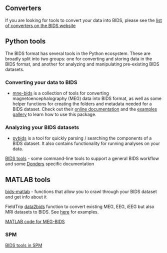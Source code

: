 ## Converters

If you are looking for tools to convert your data into BIDS, please see the
[list of converters on the BIDS website](../../tools/converters.md)

## Python tools

The BIDS format has several tools in the Python ecosystem. These are broadly
split into two groups: one for converting and storing data in the BIDS format,
and another for analyzing and manipulating pre-existing BIDS datasets.

### Converting your data to BIDS

-   [mne-bids](https://github.com/mne-tools/mne-bids) is a collection of tools
    for converting magnetoencephalography (MEG) data into BIDS format, as well
    as some helper functions for creating the folders and metadata needed for a
    BIDS dataset. Check out their
    [online documentation](http://mne-tools.github.io/mne-bids/) and the
    [examples gallery](https://mne.tools/mne-bids/stable/index.html) to learn
    how to use this package.

### Analyzing your BIDS datasets

-   [pybids](https://github.com/INCF/pybids) is a tool for quickly parsing /
    searching the components of a BIDS dataset. It also contains functionality
    for running analyses on your data.

[BIDS tools](https://github.com/robertoostenveld/bids) - some command-line tools
to support a general BIDS workflow and some
[Donders](https://www.ru.nl/donders/) specific documentation

## MATLAB tools

[bids-matlab](https://github.com/bids-standard/bids-matlab) - functions that
allow you to crawl through your BIDS dataset and get info about it

FieldTrip [data2bids](https://github.com/fieldtrip/fieldtrip/blob/release/data2bids.m)
function to convert existing MEG, EEG, iEEG but also MRI datasets to BIDS. See
[here](http://www.fieldtriptoolbox.org/example/bids/) for examples.

[MATLAB code for MEG-BIDS](https://github.com/lorenzomagazzini/mat-meg-bids)

### SPM

[BIDS tools in SPM](https://en.wikibooks.org/wiki/SPM/BIDS)
